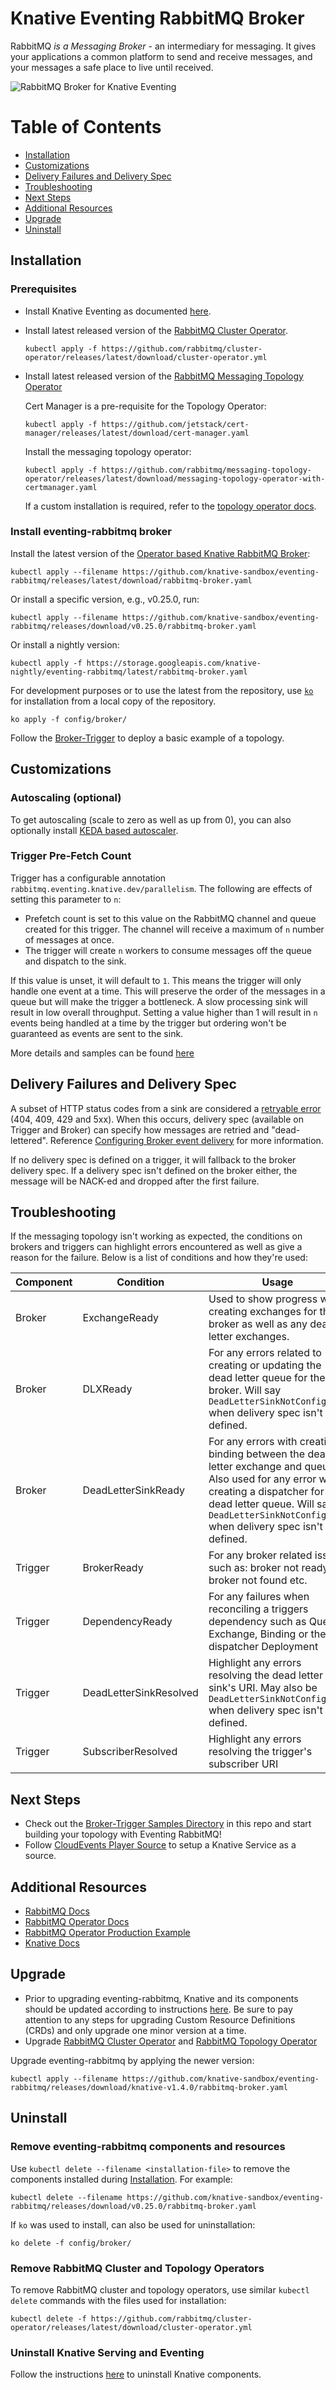 # Knative Eventing RabbitMQ Broker

RabbitMQ *is a Messaging Broker* - an intermediary for messaging. It gives your applications a common platform to send and receive messages, and your messages a safe place to live until received.

![RabbitMQ Broker for Knative Eventing](rabbitmq-knative-broker.png)

# Table of Contents

- [Installation](#installation)
- [Customizations](#customizations)
- [Delivery Failures and Delivery Spec](#delivery-failures-and-delivery-spec)
- [Troubleshooting](#troubleshooting)
- [Next Steps](#next-steps)
- [Additional Resources](#additional-resources)
- [Upgrade](#upgrade)
- [Uninstall](#uninstall)

## Installation
### Prerequisites

* Install Knative Eventing as documented [here](https://knative.dev/docs/install/).

* Install latest released version of the [RabbitMQ Cluster Operator](https://github.com/rabbitmq/cluster-operator).

    ```
    kubectl apply -f https://github.com/rabbitmq/cluster-operator/releases/latest/download/cluster-operator.yml
    ```

* Install latest released version of the [RabbitMQ Messaging Topology Operator](https://github.com/rabbitmq/messaging-topology-operator)

    Cert Manager is a pre-requisite for the Topology Operator:

    ```
    kubectl apply -f https://github.com/jetstack/cert-manager/releases/latest/download/cert-manager.yaml
    ```

    Install the messaging topology operator:

    ```
    kubectl apply -f https://github.com/rabbitmq/messaging-topology-operator/releases/latest/download/messaging-topology-operator-with-certmanager.yaml
    ```

    If a custom installation is required, refer to the [topology operator docs](https://github.com/rabbitmq/messaging-topology-operator#quickstart).

### Install eventing-rabbitmq broker

Install the latest version of the [Operator based Knative RabbitMQ Broker](https://github.com/knative-sandbox/eventing-rabbitmq/releases/):

```shell
kubectl apply --filename https://github.com/knative-sandbox/eventing-rabbitmq/releases/latest/download/rabbitmq-broker.yaml
```

Or install a specific version, e.g., v0.25.0, run:

```shell
kubectl apply --filename https://github.com/knative-sandbox/eventing-rabbitmq/releases/download/v0.25.0/rabbitmq-broker.yaml
```

Or install a nightly version:

```shell
kubectl apply -f https://storage.googleapis.com/knative-nightly/eventing-rabbitmq/latest/rabbitmq-broker.yaml
```

For development purposes or to use the latest from the repository, use [`ko`](https://github.com/google/ko) for installation from a local copy of the repository.

```
ko apply -f config/broker/
```

Follow the [Broker-Trigger](../samples/broker-trigger) to deploy a basic example of a topology.

## Customizations

### Autoscaling (optional)

To get autoscaling (scale to zero as well as up from 0), you can also optionally
install
[KEDA based autoscaler](https://github.com/knative-sandbox/eventing-autoscaler-keda).

### Trigger Pre-Fetch Count
Trigger has a configurable annotation `rabbitmq.eventing.knative.dev/parallelism`. The following are effects of setting this parameter to `n`:

- Prefetch count is set to this value on the RabbitMQ channel and queue created for this trigger. The channel will receive a maximum of `n` number of messages at once.
- The trigger will create `n` workers to consume messages off the queue and dispatch to the sink.

If this value is unset, it will default to `1`. This means the trigger will only handle one event at a time. This will preserve the order of the messages in a queue but
will make the trigger a bottleneck. A slow processing sink will result in low overall throughput. Setting a value higher than 1 will result in `n` events being handled at
a time by the trigger but ordering won't be guaranteed as events are sent to the sink.

More details and samples can be found [here](../../samples/trigger-customizations)

## Delivery Failures and Delivery Spec
A subset of HTTP status codes from a sink are considered a [retryable error](https://github.com/knative/specs/blob/main/specs/eventing/data-plane.md#event-acknowledgement-and-delivery-retry)
(404, 409, 429 and 5xx). When this occurs, delivery spec (available on Trigger and Broker) can specify how messages are retried and "dead-lettered". Reference
[Configuring Broker event delivery](https://knative.dev/docs/eventing/event-delivery/#configuring-broker-event-delivery)
for more information.

If no delivery spec is defined on a trigger, it will fallback to the broker delivery spec. If a delivery spec isn't defined on the
broker either, the message will be NACK-ed and dropped after the first failure.

## Troubleshooting
If the messaging topology isn't working as expected, the conditions on brokers and triggers can highlight errors encountered as well as give a reason for the failure. Below is a list of conditions and how they're used:

| Component | Condition              | Usage                                                                                                                                                                                                                                     |
|-----------|------------------------|-------------------------------------------------------------------------------------------------------------------------------------------------------------------------------------------------------------------------------------------|
| Broker    | ExchangeReady          | Used to show progress with creating exchanges for the broker as well as any dead letter exchanges.                                                                                                                                        |
| Broker    | DLXReady               | For any errors related to creating or updating the dead letter queue for the broker. Will say `DeadLetterSinkNotConfigured` when delivery spec isn't defined.                                                                             |
| Broker    | DeadLetterSinkReady    | For any errors with creating a binding between the dead letter exchange and queue. Also used for any error with creating a dispatcher for the dead letter queue. Will say `DeadLetterSinkNotConfigured` when delivery spec isn't defined. |
| Trigger   | BrokerReady            | For any broker related issues such as: broker not ready, broker not found etc.                                                                                                                                                            |
| Trigger   | DependencyReady        | For any failures when reconciling a triggers dependency such as Queue, Exchange, Binding or the dispatcher Deployment                                                                                                                     |
| Trigger   | DeadLetterSinkResolved | Highlight any errors resolving the dead letter sink's URI. May also be `DeadLetterSinkNotConfigured` when delivery spec isn't defined.                                                                                                    |
| Trigger   | SubscriberResolved     | Highlight any errors resolving the trigger's subscriber URI                                                                                                                                                                               |

## Next Steps
- Check out the [Broker-Trigger Samples Directory](../samples/broker-trigger) in this repo and start building your topology with Eventing RabbitMQ!
- Follow [CloudEvents Player Source](https://knative.dev/docs/getting-started/first-source/) to setup a Knative Service as a source.

## Additional Resources

- [RabbitMQ Docs](https://www.rabbitmq.com/documentation.html)
- [RabbitMQ Operator Docs](https://www.rabbitmq.com/kubernetes/operator/operator-overview.html)
- [RabbitMQ Operator Production Example](https://github.com/rabbitmq/cluster-operator/tree/main/docs/examples/production-ready#production-example)
- [Knative Docs](https://knative.dev/docs/)

## Upgrade
- Prior to upgrading eventing-rabbitmq, Knative and its components should be updated according to instructions [here](https://knative.dev/docs/install/upgrade/). Be sure to pay attention to any
steps for upgrading Custom Resource Definitions (CRDs) and only upgrade one minor version at a time.
- Upgrade [RabbitMQ Cluster Operator](https://github.com/rabbitmq/cluster-operator) and [RabbitMQ Topology Operator](https://github.com/rabbitmq/messaging-topology-operator)

Upgrade eventing-rabbitmq by applying the newer version:
```shell
kubectl apply --filename https://github.com/knative-sandbox/eventing-rabbitmq/releases/download/knative-v1.4.0/rabbitmq-broker.yaml
```

## Uninstall
### Remove eventing-rabbitmq components and resources
Use `kubectl delete --filename <installation-file>` to remove the components installed during [Installation](#install-eventing-rabbitmq-broker). For example:

```shell
kubectl delete --filename https://github.com/knative-sandbox/eventing-rabbitmq/releases/download/v0.25.0/rabbitmq-broker.yaml
```

If `ko` was used to install, can also be used for uninstallation:

```
ko delete -f config/broker/
```

### Remove RabbitMQ Cluster and Topology Operators

To remove RabbitMQ cluster and topology operators, use similar `kubectl delete` commands with the files used for installation:

```
kubectl delete -f https://github.com/rabbitmq/cluster-operator/releases/latest/download/cluster-operator.yml
```

### Uninstall Knative Serving and Eventing
Follow the instructions [here](https://knative.dev/docs/install/uninstall/#uninstalling-optional-channel-messaging-layers) to uninstall Knative components.
